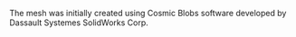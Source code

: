 The mesh was initially created using Cosmic Blobs software developed by Dassault Systemes SolidWorks Corp.